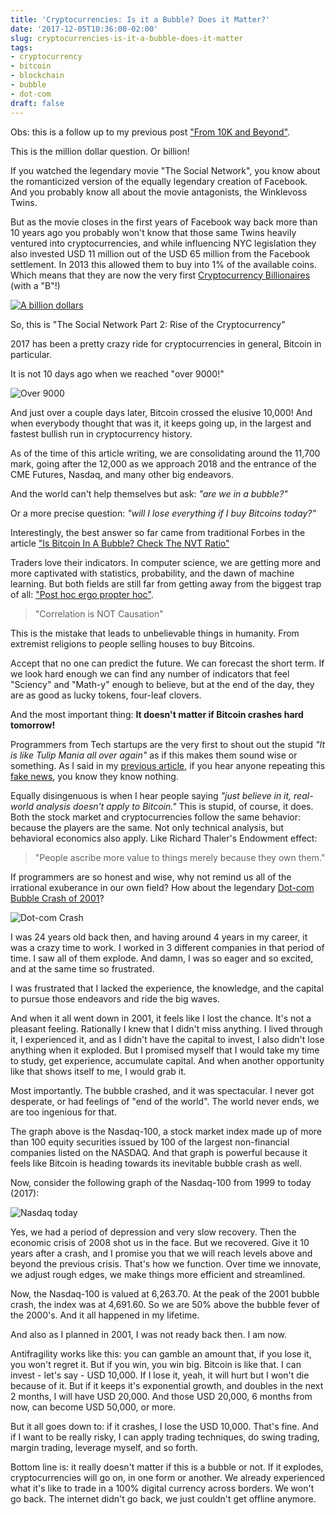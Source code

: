 ```yaml
---
title: 'Cryptocurrencies: Is it a Bubble? Does it Matter?'
date: '2017-12-05T10:36:00-02:00'
slug: cryptocurrencies-is-it-a-bubble-does-it-matter
tags:
- cryptocurrency
- bitcoin
- blockchain
- bubble
- dot-com
draft: false
---
```


Obs: this is a follow up to my previous post ["From 10K and Beyond"](http://www.akitaonrails.com/2017/11/30/from-10k-and-beyond-discussing-crypto-currencies).

This is the million dollar question. Or billion!

If you watched the legendary movie "The Social Network", you know about the romanticized version of the equally legendary creation of Facebook. And you probably know all about the movie antagonists, the Winklevoss Twins.

But as the movie closes in the first years of Facebook way back more than 10 years ago you probably won't know that those same Twins heavily ventured into cryptocurrencies, and while influencing NYC legislation they also invested USD 11 million out of the USD 65 million from the Facebook settlement. In 2013 this allowed them to buy into 1% of the available coins. Which means that they are now the very first [Cryptocurrency Billionaires](https://www.theverge.com/2017/12/4/16732952/winklevoss-twins-bitcoin-billionaires-surge) (with a "B"!)

[![A billion dollars](https://akitaonrails.s3.amazonaws.com/assets/image_asset/image/666/1_jAbJ-MalRwmEYpae6FdZ1A.jpeg)](https://www.youtube.com/watch?v=4e0n7vTLz1U)

So, this is "The Social Network Part 2: Rise of the Cryptocurrency"

2017 has been a pretty crazy ride for cryptocurrencies in general, Bitcoin in particular.

It is not 10 days ago when we reached "over 9000!"

![Over 9000](https://akitaonrails.s3.amazonaws.com/assets/image_asset/image/668/It_s_over_9000.jpg)

And just over a couple days later, Bitcoin crossed the elusive 10,000! And when everybody thought that was it, it keeps going up, in the largest and fastest bullish run in cryptocurrency history.

As of the time of this article writing, we are consolidating around the 11,700 mark, going after the 12,000 as we approach 2018 and the entrance of the CME Futures, Nasdaq, and many other big endeavors.

And the world can't help themselves but ask: _"are we in a bubble?"_

Or a more precise question: _"will I lose everything if I buy Bitcoins today?"_

Interestingly, the best answer so far came from traditional Forbes in the article ["Is Bitcoin In A Bubble? Check The NVT Ratio"](https://www.forbes.com/sites/wwoo/2017/09/29/is-bitcoin-in-a-bubble-check-the-nvt-ratio/#22d085566a23)

Traders love their indicators. In computer science, we are getting more and more captivated with statistics, probability, and the dawn of machine learning. But both fields are still far from getting away from the biggest trap of all: ["Post hoc ergo propter hoc"](https://en.wikipedia.org/wiki/Post_hoc_ergo_propter_hoc).

> "Correlation is NOT Causation"

This is the mistake that leads to unbelievable things in humanity. From extremist religions to people selling houses to buy Bitcoins.

Accept that no one can predict the future. We can forecast the short term. If we look hard enough we can find any number of indicators that feel "Sciency" and "Math-y" enough to believe, but at the end of the day, they are as good as lucky tokens, four-leaf clovers.

And the most important thing: **It doesn't matter if Bitcoin crashes hard tomorrow!**

Programmers from Tech startups are the very first to shout out the stupid _"It is like Tulip Mania all over again"_ as if this makes them sound wise or something. As I said in my [previous article](http://www.akitaonrails.com/2017/11/30/from-10k-and-beyond-discussing-crypto-currencies), if you hear anyone repeating this [fake news](https://www.smithsonianmag.com/history/there-never-was-real-tulip-fever-180964915/), you know they know nothing.

Equally disingenuous is when I hear people saying _"just believe in it, real-world analysis doesn't apply to Bitcoin."_ This is stupid, of course, it does. Both the stock market and cryptocurrencies follow the same behavior: because the players are the same. Not only technical analysis, but behavioral economics also apply. Like Richard Thaler's Endowment effect:

> "People ascribe more value to things merely because they own them."

If programmers are so honest and wise, why not remind us all of the irrational exuberance in our own field? How about the legendary [Dot-com Bubble Crash of 2001](https://en.wikipedia.org/wiki/Dot-com_bubble)?

![Dot-com Crash](https://akitaonrails.s3.amazonaws.com/assets/image_asset/image/670/dotcomcrash.png)

I was 24 years old back then, and having around 4 years in my career, it was a crazy time to work. I worked in 3 different companies in that period of time. I saw all of them explode. And damn, I was so eager and so excited, and at the same time so frustrated.

I was frustrated that I lacked the experience, the knowledge, and the capital to pursue those endeavors and ride the big waves.

And when it all went down in 2001, it feels like I lost the chance. It's not a pleasant feeling. Rationally I knew that I didn't miss anything. I lived through it, I experienced it, and as I didn't have the capital to invest, I also didn't lose anything when it exploded. But I promised myself that I would take my time to study, get experience, accumulate capital. And when another opportunity like that shows itself to me, I would grab it.

Most importantly. The bubble crashed, and it was spectacular. I never got desperate, or had feelings of "end of the world". The world never ends, we are too ingenious for that.

The graph above is the Nasdaq-100, a stock market index made up of more than 100 equity securities issued by 100 of the largest non-financial companies listed on the NASDAQ. And that graph is powerful because it feels like Bitcoin is heading towards its inevitable bubble crash as well.

Now, consider the following graph of the Nasdaq-100 from 1999 to today (2017):

![Nasdaq today](https://akitaonrails.s3.amazonaws.com/assets/image_asset/image/671/nasdaq-100.png)

Yes, we had a period of depression and very slow recovery. Then the economic crisis of 2008 shot us in the face. But we recovered. Give it 10 years after a crash, and I promise you that we will reach levels above and beyond the previous crisis. That's how we function. Over time we innovate, we adjust rough edges, we make things more efficient and streamlined.

Now, the Nasdaq-100 is valued at 6,263.70. At the peak of the 2001 bubble crash, the index was at 4,691.60. So we are 50% above the bubble fever of the 2000's. And it all happened in my lifetime.

And also as I planned in 2001, I was not ready back then. I am now.

Antifragility works like this: you can gamble an amount that, if you lose it, you won't regret it. But if you win, you win big. Bitcoin is like that. I can invest - let's say - USD 10,000. If I lose it, yeah, it will hurt but I won't die because of it. But if it keeps it's exponential growth, and doubles in the next 2 months, I will have USD 20,000. And those USD 20,000, 6 months from now, can become USD 50,000, or more.

But it all goes down to: if it crashes, I lose the USD 10,000. That's fine. And if I want to be really risky, I can apply trading techniques, do swing trading, margin trading, leverage myself, and so forth.

Bottom line is: it really doesn't matter if this is a bubble or not. If it explodes, cryptocurrencies will go on, in one form or another. We already experienced what it's like to trade in a 100% digital currency across borders. We won't go back. The internet didn't go back, we just couldn't get offline anymore.
